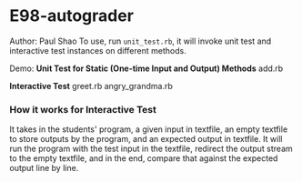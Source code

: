 # E98-autograder
Author: Paul Shao
To use, run `unit_test.rb`, it will invoke unit test and interactive test instances on different methods.

Demo:
**Unit Test for Static (One-time Input and Output) Methods**
add.rb

**Interactive Test**
greet.rb
angry_grandma.rb

### How it works for Interactive Test
It takes in the students' program, a given input in textfile, an empty textfile to store outputs by the program, and an expected
output in textfile. It will run the program with the test input in the textfile, redirect the output stream to the empty textfile,
and in the end, compare that against the expected output line by line. 
